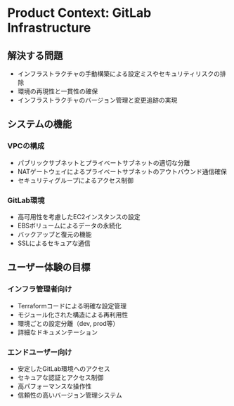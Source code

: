 # Product Context: GitLab Infrastructure

## 解決する問題
- インフラストラクチャの手動構築による設定ミスやセキュリティリスクの排除
- 環境の再現性と一貫性の確保
- インフラストラクチャのバージョン管理と変更追跡の実現

## システムの機能
### VPCの構成
- パブリックサブネットとプライベートサブネットの適切な分離
- NATゲートウェイによるプライベートサブネットのアウトバウンド通信確保
- セキュリティグループによるアクセス制御

### GitLab環境
- 高可用性を考慮したEC2インスタンスの設定
- EBSボリュームによるデータの永続化
- バックアップと復元の機能
- SSLによるセキュアな通信

## ユーザー体験の目標
### インフラ管理者向け
- Terraformコードによる明確な設定管理
- モジュール化された構造による再利用性
- 環境ごとの設定分離（dev, prod等）
- 詳細なドキュメンテーション

### エンドユーザー向け
- 安定したGitLab環境へのアクセス
- セキュアな認証とアクセス制御
- 高パフォーマンスな操作性
- 信頼性の高いバージョン管理システム
